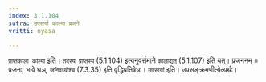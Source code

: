 ```yaml
---
index: 3.1.104
sutra: उपसर्या काल्या प्रजने
vritti: nyasa

---
```

`प्राप्तकाला काल्या` इति। `तदस्य प्राप्तस्य` (5.1.104) इत्यनुवर्त्तमाने `कालाद्यत्` (5.1.107) इति यत्। प्रजननम् = प्रजनः, भावे घञ्, `जनिवध्योश्च` (7.3.35) इति वृद्धिप्रतिषेधः। `उपसार्या` इति। उपसङ्क्रमणीत्येत्यर्थः।